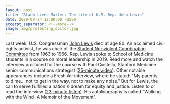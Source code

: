 ```yaml
---
layout: post
title: "Black Lives Matter: The life of U.S. Rep. John Lewis"
date: 2020-07-24 12:00:00 -0500
excerpt_separator: <!--more-->
image: img/protesting_doctor.jpg
---
```


Last week, U.S. Congressman [John Lewis][john-lewis] died at age 80. An acclaimed civil rights activist, he was chair of the [Student Nonviolent Coordinating Committee][sncc] from <!--more--> 1963 to 1966. Rep. Lewis spoke to School of Medicine students in a course on moral leadership in 2019. Read more and watch the interview produced for the course with Paul Costello, Stanford Medicine senior communications strategist ([25-minute video][25-minute]). Other notable appearances include a Fresh Air interview, where he stated: "My parents told me... not to get in the way, not to make any noise." But for Lewis, the call to serve fulfilled a nation's dream for equity and justice. Listen to or read the interview ([23-minute listen][23-minute]). His autobiography is called "Walking with the Wind: A Memoir of the Movement".

[john-lewis]: https://en.wikipedia.org/wiki/John_Lewis
[sncc]: https://en.wikipedia.org/wiki/Student_Nonviolent_Coordinating_Committee
[25-minute]: https://www.youtube.com/watch?v=XsNafcGf9rw&feature=youtu.be
[23-minute]: https://www.npr.org/transcripts/892988572
